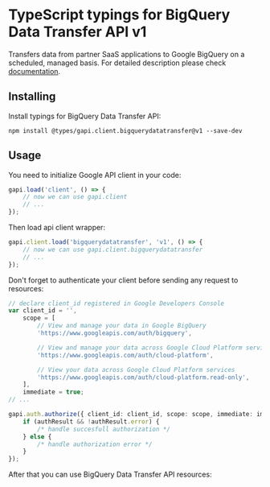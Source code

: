 # TypeScript typings for BigQuery Data Transfer API v1

Transfers data from partner SaaS applications to Google BigQuery on a scheduled, managed basis.
For detailed description please check [documentation](https://cloud.google.com/bigquery/).

## Installing

Install typings for BigQuery Data Transfer API:

```
npm install @types/gapi.client.bigquerydatatransfer@v1 --save-dev
```

## Usage

You need to initialize Google API client in your code:

```typescript
gapi.load('client', () => {
    // now we can use gapi.client
    // ...
});
```

Then load api client wrapper:

```typescript
gapi.client.load('bigquerydatatransfer', 'v1', () => {
    // now we can use gapi.client.bigquerydatatransfer
    // ...
});
```

Don't forget to authenticate your client before sending any request to resources:

```typescript
// declare client_id registered in Google Developers Console
var client_id = '',
    scope = [
        // View and manage your data in Google BigQuery
        'https://www.googleapis.com/auth/bigquery',

        // View and manage your data across Google Cloud Platform services
        'https://www.googleapis.com/auth/cloud-platform',

        // View your data across Google Cloud Platform services
        'https://www.googleapis.com/auth/cloud-platform.read-only',
    ],
    immediate = true;
// ...

gapi.auth.authorize({ client_id: client_id, scope: scope, immediate: immediate }, (authResult) => {
    if (authResult && !authResult.error) {
        /* handle succesfull authorization */
    } else {
        /* handle authorization error */
    }
});
```

After that you can use BigQuery Data Transfer API resources:

```typescript
```
